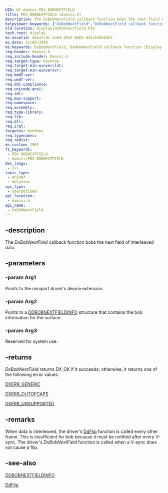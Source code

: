 ```yaml
---
UID: NC:dxmini.PDX_BOBNEXTFIELD
title: PDX_BOBNEXTFIELD (dxmini.h)
description: The DxBobNextField callback function bobs the next field of interleaved data.
helpviewer_keywords: ["DxBobNextField","DxBobNextField callback function [Display Devices]","PDX_BOBNEXTFIELD","PDX_BOBNEXTFIELD callback","VideoMiniPort_DxApiFunctions_d95db457-005d-4eee-a110-19159f64008b.xml","display.dxbobnextfield","dxmini/DxBobNextField"]
old-location: display\dxbobnextfield.htm
tech.root: display
ms.assetid: 5daafc0c-2a6d-45e2-8403-d54cb383b3b7
ms.date: 12/05/2018
ms.keywords: DxBobNextField, DxBobNextField callback function [Display Devices], PDX_BOBNEXTFIELD, PDX_BOBNEXTFIELD callback, VideoMiniPort_DxApiFunctions_d95db457-005d-4eee-a110-19159f64008b.xml, display.dxbobnextfield, dxmini/DxBobNextField
req.header: dxmini.h
req.include-header: Dxmini.h
req.target-type: Desktop
req.target-min-winverclnt: 
req.target-min-winversvr: 
req.kmdf-ver: 
req.umdf-ver: 
req.ddi-compliance: 
req.unicode-ansi: 
req.idl: 
req.max-support: 
req.namespace: 
req.assembly: 
req.type-library: 
req.lib: 
req.dll: 
req.irql: 
targetos: Windows
req.typenames: 
req.redist: 
ms.custom: 19H1
f1_keywords:
 - PDX_BOBNEXTFIELD
 - dxmini/PDX_BOBNEXTFIELD
dev_langs:
 - c++
topic_type:
 - APIRef
 - kbSyntax
api_type:
 - UserDefined
api_location:
 - dxmini.h
api_name:
 - DxBobNextField
---
```


## -description

The <i>DxBobNextField</i> callback function bobs the next field of interleaved data.

## -parameters

### -param Arg1

Points to the miniport driver's device extension.

### -param Arg2

Points to a <a href="/windows/desktop/api/dxmini/ns-dxmini-ddbobnextfieldinfo">DDBOBNEXTFIELDINFO</a> structure that contains the bob information for the surface.

### -param Arg3

Reserved for system use.

## -returns

<i>DxBobNextField</i> returns DX_OK if it succeeds; otherwise, it returns one of the following error values:

<a href="/windows-hardware/drivers/display/return-values-for-directdraw">DXERR_GENERIC</a>

<a href="/windows-hardware/drivers/display/return-values-for-directdraw">DXERR_OUTOFCAPS</a>

<a href="/windows-hardware/drivers/display/return-values-for-directdraw">DXERR_UNSUPPORTED</a>

## -remarks

When data is interleaved, the driver's <a href="/windows/desktop/api/ddrawint/nc-ddrawint-pdd_surfcb_flip">DdFlip</a> function is called every other frame. This is insufficient for bob because it must be notified after every V-sync. The driver's <i>DxBobNextField</i> function is called when a V-sync does not cause a flip.

## -see-also

<a href="/windows/desktop/api/dxmini/ns-dxmini-ddbobnextfieldinfo">DDBOBNEXTFIELDINFO</a>

<a href="/windows/desktop/api/ddrawint/nc-ddrawint-pdd_surfcb_flip">DdFlip</a>
